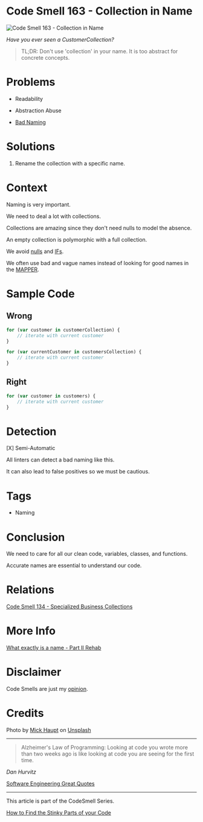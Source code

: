 # Code Smell 163 - Collection in Name
            
![Code Smell 163 - Collection in Name](Code%20Smell%20163%20-%20Collection%20in%20Name.jpg)

*Have you ever seen a CustomerCollection?*

> TL;DR: Don't use 'collection' in your name. It is too abstract for concrete concepts.

# Problems

- Readability

- Abstraction Abuse 

- [Bad Naming](https://github.com/mcsee/Software-Design-Articles/tree/main/Articles/Theory/What%20exactly%20is%20a%20name%20-%20Part%20II%20Rehab/readme.md)

# Solutions

1. Rename the collection with a specific name.

# Context

Naming is very important.

We need to deal a lot with collections.

Collections are amazing since they don't need nulls to model the absence.

An empty collection is polymorphic with a full collection.

We avoid [nulls](https://github.com/mcsee/Software-Design-Articles/tree/main/Articles/Theory/Null%20-%20The%20Billion%20Dollar%20Mistake/readme.md) and [IFs](https://github.com/mcsee/Software-Design-Articles/tree/main/Articles/Theory/How%20to%20Get%20Rid%20of%20Annoying%20IFs%20Forever/readme.md).

We often use bad and vague names instead of looking for good names in the [MAPPER](https://github.com/mcsee/Software-Design-Articles/tree/main/Articles/Theory/What%20is%20(wrong%20with)%20software/readme.md).

# Sample Code

## Wrong

[Gist Url]: # (https://gist.github.com/mcsee/685b6d202e94d8c5b410dafd15d8b5de)

```javascript
for (var customer in customerCollection) {
    // iterate with current customer
}

for (var currentCustomer in customersCollection) {
    // iterate with current customer
}
```

## Right

[Gist Url]: # (https://gist.github.com/mcsee/a8a2b41722dde835757f360a5d1f01d2)

```javascript
for (var customer in customers) {
    // iterate with current customer
}
```

# Detection

[X] Semi-Automatic 

All linters can detect a bad naming like this.

It can also lead to false positives so we must be cautious.

# Tags

- Naming

# Conclusion

We need to care for all our clean code, variables, classes, and functions.

Accurate names are essential to understand our code.

# Relations

[Code Smell 134 - Specialized Business Collections](https://github.com/mcsee/Software-Design-Articles/tree/main/Articles/Code%20Smells/Code%20Smell%20134%20-%20Specialized%20Business%20Collections/readme.md)

# More Info

[What exactly is a name - Part II Rehab](https://github.com/mcsee/Software-Design-Articles/tree/main/Articles/Theory/What%20exactly%20is%20a%20name%20-%20Part%20II%20Rehab/readme.md)

# Disclaimer

Code Smells are just my [opinion](https://github.com/mcsee/Software-Design-Articles/tree/main/Articles/Blogging/I%20Wrote%20More%20than%2090%20Articles%20on%202021%20Here%20is%20What%20I%20Learned/readme.md).

# Credits

Photo by [Mick Haupt](https://unsplash.com/@rocinante_11) on [Unsplash](https://unsplash.com/s/photos/collector)
  
* * *

> Alzheimer's Law of Programming: Looking at code you wrote more than two weeks ago is like looking at code you are seeing for the first time.

_Dan Hurvitz_
 
[Software Engineering Great Quotes](https://github.com/mcsee/Software-Design-Articles/tree/main/Articles/Quotes/Software%20Engineering%20Great%20Quotes/readme.md)

* * *

This article is part of the CodeSmell Series.

[How to Find the Stinky Parts of your Code](https://github.com/mcsee/Software-Design-Articles/tree/main/Articles/Code%20Smells/How%20to%20Find%20the%20Stinky%20parts%20of%20your%20Code/readme.md)